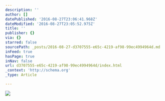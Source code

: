 ```yaml
---
description: ''
author: []
datePublished: '2016-08-27T23:06:41.968Z'
dateModified: '2016-08-27T23:05:52.975Z'
title: ''
publisher: {}
via: {}
starred: false
sourcePath: _posts/2016-08-27-d3707555-e65c-4219-af98-99ec4994964d.md
inFeed: true
hasPage: true
inNav: false
url: d3707555-e65c-4219-af98-99ec4994964d/index.html
_context: 'http://schema.org'
_type: Article

---
```

![](https://the-grid-user-content.s3-us-west-2.amazonaws.com/727312de-53df-4297-a982-176a12d8b46b.jpg)